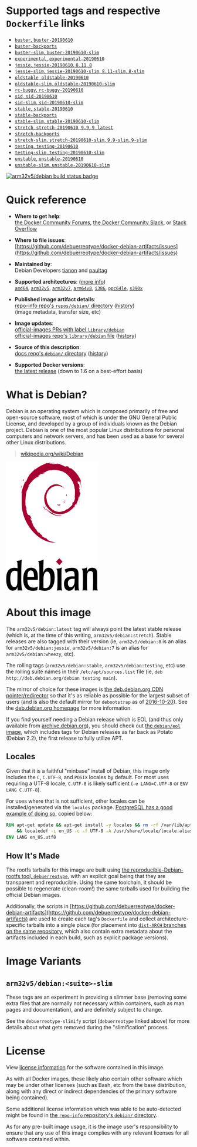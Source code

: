 <!--

********************************************************************************

WARNING:

    DO NOT EDIT "debian/README.md"

    IT IS AUTO-GENERATED

    (from the other files in "debian/" combined with a set of templates)

********************************************************************************

-->

# Supported tags and respective `Dockerfile` links

-	[`buster`, `buster-20190610`](https://github.com/debuerreotype/docker-debian-artifacts/blob/46b5a8432637ad8f8a0d9a6f73212d0151282641/buster/Dockerfile)
-	[`buster-backports`](https://github.com/debuerreotype/docker-debian-artifacts/blob/46b5a8432637ad8f8a0d9a6f73212d0151282641/buster/backports/Dockerfile)
-	[`buster-slim`, `buster-20190610-slim`](https://github.com/debuerreotype/docker-debian-artifacts/blob/46b5a8432637ad8f8a0d9a6f73212d0151282641/buster/slim/Dockerfile)
-	[`experimental`, `experimental-20190610`](https://github.com/debuerreotype/docker-debian-artifacts/blob/46b5a8432637ad8f8a0d9a6f73212d0151282641/experimental/Dockerfile)
-	[`jessie`, `jessie-20190610`, `8.11`, `8`](https://github.com/debuerreotype/docker-debian-artifacts/blob/46b5a8432637ad8f8a0d9a6f73212d0151282641/jessie/Dockerfile)
-	[`jessie-slim`, `jessie-20190610-slim`, `8.11-slim`, `8-slim`](https://github.com/debuerreotype/docker-debian-artifacts/blob/46b5a8432637ad8f8a0d9a6f73212d0151282641/jessie/slim/Dockerfile)
-	[`oldstable`, `oldstable-20190610`](https://github.com/debuerreotype/docker-debian-artifacts/blob/46b5a8432637ad8f8a0d9a6f73212d0151282641/oldstable/Dockerfile)
-	[`oldstable-slim`, `oldstable-20190610-slim`](https://github.com/debuerreotype/docker-debian-artifacts/blob/46b5a8432637ad8f8a0d9a6f73212d0151282641/oldstable/slim/Dockerfile)
-	[`rc-buggy`, `rc-buggy-20190610`](https://github.com/debuerreotype/docker-debian-artifacts/blob/46b5a8432637ad8f8a0d9a6f73212d0151282641/rc-buggy/Dockerfile)
-	[`sid`, `sid-20190610`](https://github.com/debuerreotype/docker-debian-artifacts/blob/46b5a8432637ad8f8a0d9a6f73212d0151282641/sid/Dockerfile)
-	[`sid-slim`, `sid-20190610-slim`](https://github.com/debuerreotype/docker-debian-artifacts/blob/46b5a8432637ad8f8a0d9a6f73212d0151282641/sid/slim/Dockerfile)
-	[`stable`, `stable-20190610`](https://github.com/debuerreotype/docker-debian-artifacts/blob/46b5a8432637ad8f8a0d9a6f73212d0151282641/stable/Dockerfile)
-	[`stable-backports`](https://github.com/debuerreotype/docker-debian-artifacts/blob/46b5a8432637ad8f8a0d9a6f73212d0151282641/stable/backports/Dockerfile)
-	[`stable-slim`, `stable-20190610-slim`](https://github.com/debuerreotype/docker-debian-artifacts/blob/46b5a8432637ad8f8a0d9a6f73212d0151282641/stable/slim/Dockerfile)
-	[`stretch`, `stretch-20190610`, `9.9`, `9`, `latest`](https://github.com/debuerreotype/docker-debian-artifacts/blob/46b5a8432637ad8f8a0d9a6f73212d0151282641/stretch/Dockerfile)
-	[`stretch-backports`](https://github.com/debuerreotype/docker-debian-artifacts/blob/46b5a8432637ad8f8a0d9a6f73212d0151282641/stretch/backports/Dockerfile)
-	[`stretch-slim`, `stretch-20190610-slim`, `9.9-slim`, `9-slim`](https://github.com/debuerreotype/docker-debian-artifacts/blob/46b5a8432637ad8f8a0d9a6f73212d0151282641/stretch/slim/Dockerfile)
-	[`testing`, `testing-20190610`](https://github.com/debuerreotype/docker-debian-artifacts/blob/46b5a8432637ad8f8a0d9a6f73212d0151282641/testing/Dockerfile)
-	[`testing-slim`, `testing-20190610-slim`](https://github.com/debuerreotype/docker-debian-artifacts/blob/46b5a8432637ad8f8a0d9a6f73212d0151282641/testing/slim/Dockerfile)
-	[`unstable`, `unstable-20190610`](https://github.com/debuerreotype/docker-debian-artifacts/blob/46b5a8432637ad8f8a0d9a6f73212d0151282641/unstable/Dockerfile)
-	[`unstable-slim`, `unstable-20190610-slim`](https://github.com/debuerreotype/docker-debian-artifacts/blob/46b5a8432637ad8f8a0d9a6f73212d0151282641/unstable/slim/Dockerfile)

[![arm32v5/debian build status badge](https://img.shields.io/jenkins/s/https/doi-janky.infosiftr.net/job/multiarch/job/arm32v5/job/debian.svg?label=arm32v5/debian%20%20build%20job)](https://doi-janky.infosiftr.net/job/multiarch/job/arm32v5/job/debian/)

# Quick reference

-	**Where to get help**:  
	[the Docker Community Forums](https://forums.docker.com/), [the Docker Community Slack](https://blog.docker.com/2016/11/introducing-docker-community-directory-docker-community-slack/), or [Stack Overflow](https://stackoverflow.com/search?tab=newest&q=docker)

-	**Where to file issues**:  
	[https://github.com/debuerreotype/docker-debian-artifacts/issues](https://github.com/debuerreotype/docker-debian-artifacts/issues)

-	**Maintained by**:  
	Debian Developers [tianon](https://qa.debian.org/developer.php?login=tianon) and [paultag](https://qa.debian.org/developer.php?login=paultag)

-	**Supported architectures**: ([more info](https://github.com/docker-library/official-images#architectures-other-than-amd64))  
	[`amd64`](https://hub.docker.com/r/amd64/debian/), [`arm32v5`](https://hub.docker.com/r/arm32v5/debian/), [`arm32v7`](https://hub.docker.com/r/arm32v7/debian/), [`arm64v8`](https://hub.docker.com/r/arm64v8/debian/), [`i386`](https://hub.docker.com/r/i386/debian/), [`ppc64le`](https://hub.docker.com/r/ppc64le/debian/), [`s390x`](https://hub.docker.com/r/s390x/debian/)

-	**Published image artifact details**:  
	[repo-info repo's `repos/debian/` directory](https://github.com/docker-library/repo-info/blob/master/repos/debian) ([history](https://github.com/docker-library/repo-info/commits/master/repos/debian))  
	(image metadata, transfer size, etc)

-	**Image updates**:  
	[official-images PRs with label `library/debian`](https://github.com/docker-library/official-images/pulls?q=label%3Alibrary%2Fdebian)  
	[official-images repo's `library/debian` file](https://github.com/docker-library/official-images/blob/master/library/debian) ([history](https://github.com/docker-library/official-images/commits/master/library/debian))

-	**Source of this description**:  
	[docs repo's `debian/` directory](https://github.com/docker-library/docs/tree/master/debian) ([history](https://github.com/docker-library/docs/commits/master/debian))

-	**Supported Docker versions**:  
	[the latest release](https://github.com/docker/docker-ce/releases/latest) (down to 1.6 on a best-effort basis)

# What is Debian?

Debian is an operating system which is composed primarily of free and open-source software, most of which is under the GNU General Public License, and developed by a group of individuals known as the Debian project. Debian is one of the most popular Linux distributions for personal computers and network servers, and has been used as a base for several other Linux distributions.

> [wikipedia.org/wiki/Debian](https://en.wikipedia.org/wiki/Debian)

![logo](https://raw.githubusercontent.com/docker-library/docs/b449be7df57e9ed9086bb5821bfb5d6cdc5d67a4/debian/logo.png)

# About this image

The `arm32v5/debian:latest` tag will always point the latest stable release (which is, at the time of this writing, `arm32v5/debian:stretch`). Stable releases are also tagged with their version (ie, `arm32v5/debian:8` is an alias for `arm32v5/debian:jessie`, `arm32v5/debian:7` is an alias for `arm32v5/debian:wheezy`, etc).

The rolling tags (`arm32v5/debian:stable`, `arm32v5/debian:testing`, etc) use the rolling suite names in their `/etc/apt/sources.list` file (ie, `deb http://deb.debian.org/debian testing main`).

The mirror of choice for these images is [the deb.debian.org CDN pointer/redirector](https://deb.debian.org) so that it's as reliable as possible for the largest subset of users (and is also the default mirror for `debootstrap` as of [2016-10-20](https://anonscm.debian.org/cgit/d-i/debootstrap.git/commit/?id=9e8bc60ad1ccf3a25ce7890526b70059f3e770de)). See the [deb.debian.org homepage](https://deb.debian.org) for more information.

If you find yourself needing a Debian release which is EOL (and thus only available from [archive.debian.org](http://archive.debian.org)), you should check out [the `debian/eol` image](https://hub.docker.com/r/debian/eol/), which includes tags for Debian releases as far back as Potato (Debian 2.2), the first release to fully utilize APT.

## Locales

Given that it is a faithful "minbase" install of Debian, this image only includes the `C`, `C.UTF-8`, and `POSIX` locales by default. For most uses requiring a UTF-8 locale, `C.UTF-8` is likely sufficient (`-e LANG=C.UTF-8` or `ENV LANG C.UTF-8`).

For uses where that is not sufficient, other locales can be installed/generated via the `locales` package. [PostgreSQL has a good example of doing so](https://github.com/docker-library/postgres/blob/69bc540ecfffecce72d49fa7e4a46680350037f9/9.6/Dockerfile#L21-L24), copied below:

```dockerfile
RUN apt-get update && apt-get install -y locales && rm -rf /var/lib/apt/lists/* \
	&& localedef -i en_US -c -f UTF-8 -A /usr/share/locale/locale.alias en_US.UTF-8
ENV LANG en_US.utf8
```

## How It's Made

The rootfs tarballs for this image are built using [the reproducible-Debian-rootfs tool, `debuerreotype`](https://github.com/debuerreotype/debuerreotype), with an explicit goal being that they are transparent and reproducible. Using the same toolchain, it should be possible to regenerate (clean-room!) the same tarballs used for building the official Debian images.

Additionally, the scripts in [https://github.com/debuerreotype/docker-debian-artifacts](https://github.com/debuerreotype/docker-debian-artifacts) are used to create each tag's `Dockerfile` and collect architecture-specific tarballs into a single place (for placement into [`dist-ARCH` branches on the same repository](https://github.com/debuerreotype/docker-debian-artifacts/branches), which also contain extra metadata about the artifacts included in each build, such as explicit package versions).

# Image Variants

## `arm32v5/debian:<suite>-slim`

These tags are an experiment in providing a slimmer base (removing some extra files that are normally not necessary within containers, such as man pages and documentation), and are definitely subject to change.

See the `debuerreotype-slimify` script (`debuerreotype` linked above) for more details about what gets removed during the "slimification" process.

# License

View [license information](https://www.debian.org/social_contract#guidelines) for the software contained in this image.

As with all Docker images, these likely also contain other software which may be under other licenses (such as Bash, etc from the base distribution, along with any direct or indirect dependencies of the primary software being contained).

Some additional license information which was able to be auto-detected might be found in [the `repo-info` repository's `debian/` directory](https://github.com/docker-library/repo-info/tree/master/repos/debian).

As for any pre-built image usage, it is the image user's responsibility to ensure that any use of this image complies with any relevant licenses for all software contained within.
